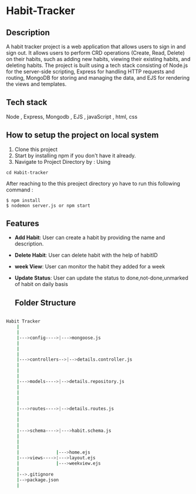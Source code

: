 # Habit-Tracker
## Description 
  A habit tracker project is a web application that allows users to sign in and sign out. It allows users to perform CRD operations (Create, Read, Delete) on their habits, such as adding new habits, viewing their existing habits, and deleting habits. The project is built using a tech stack consisting of Node.js for the server-side scripting, Express for handling HTTP requests and routing, MongoDB for storing and managing the data, and EJS for rendering the views and templates.
  
## Tech stack
  Node , Express, Mongodb , EJS , javaScript , html, css
  
## How to setup the project on local system
  1. Clone this project
  2. Start by installing npm if you don't have it already.
  3. Navigate to Project Directory by : Using
  ```
  cd Habit-tracker
  
  ```
  
  After reaching to the this preoject directory yo have to run this following command :
  ```
  $ npm install
  $ nodemon server.js or npm start
  ```

 
  ## Features
- **Add Habit**: User can create a habit by providing the name and description.
- **Delete Habit**: User can delete habit with the help of habitID 
- **week View**: User can monitor the habit they added for a week
- **Update Status**: User can update the status to done,not-done,unmarked of habit on daily basis

 

  ## Folder Structure
```bash

Habit Tracker
    |
    |               
    |--->config---->|--->mongoose.js
    |               
    |
    |                 
    |--->controllers-->|-->details.controller.js
    |                  
    |
    |               
    |--->models---->|-->details.repository.js
    |               
    |
    |              
    |              
    |--->routes---->|-->details.routes.js
    |               
    |
    |              
    |--->schema---->|--->habit.schema.js
    |             
    |
    |
    |              |--->home.ejs
    |--->views---->|--->layout.ejs
    |              |--->weekview.ejs              
    |
    |-->.gitignore
    |-->package.json
    |
```  
